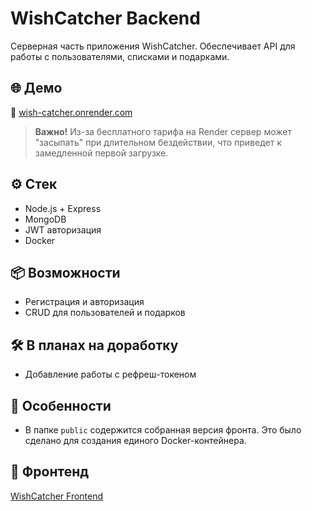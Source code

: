 # WishCatcher Backend

Серверная часть приложения WishCatcher. Обеспечивает API для работы с пользователями, списками и подарками.

## 🌐 Демо
🔗 [wish-catcher.onrender.com](https://wish-catcher.onrender.com/)
> **Важно!**
> Из-за бесплатного тарифа на Render сервер может "засыпать" при длительном бездействии, что приведет к замедленной первой загрузке.

## ⚙️ Стек
- Node.js + Express
- MongoDB
- JWT авторизация
- Docker

## 📦 Возможности
- Регистрация и авторизация
- CRUD для пользователей и подарков

## 🛠️ В планах на доработку
- Добавление работы с рефреш-токеном

## 📂 Особенности
- В папке `public` содержится собранная версия фронта. Это было сделано для создания единого Docker-контейнера.

## 🔗 Фронтенд
[WishCatcher Frontend](https://github.com/pugnitator/WishCatcher_frontend)
